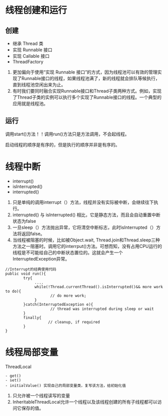 # 线程创建和运行
## 创建
- 继承 Thread 类
- 实现 Runnable 接口
- 实现 Callable 接口
- ThreadFactory

1. 更加偏向于使用“实现 Runnable 接口”的方式，因为线程池可以有效的管理实现了Runnable接口的线程，如果线程池满了，新的线程就会排队等候执行，直到线程池空闲出来为止。
2. 有时我们要同时融合实现Runnable接口和Thread子类两种方式。例如，实现了Thread子类的实例可以执行多个实现了Runnable接口的线程。一个典型的应用就是线程池。


## 运行
调用start()方法！！调用run()方法只是方法调用，不会起线程。

启动线程的顺序是有序的，但是执行的顺序并非是有序的。

# 线程中断
- interrupt()
- isInterrupted()
- interrupted()

1. 只是单纯的调用interrupt（）方法，线程并没有实际被中断，会继续往下执行。
2. interrupted() 与 isInterrupted() 相比，它是静态方法，而且会自动重置中断状态为false
3. 一旦sleep（）方法抛出异常，它将清空中断标志，此时isInterrupted（）方法将返回false。
4. 当线程被阻塞的时候，比如被Object.wait, Thread.join和Thread.sleep三种方法之一阻塞时。调用它的interrput()方法。可想而知，没有占用CPU运行的线程是不可能给自己的中断状态置位的。这就会产生一个InterruptedException异常。

```$java
//Interrupt的经典使用代码    
public void run(){    
        try{    
             ....    
             while(!Thread.currentThread().isInterrupted()&& more work to do){    
                    // do more work;    
             }    
        }catch(InterruptedException e){    
                    // thread was interrupted during sleep or wait    
        }    
        finally{    
                   // cleanup, if required    
        }    
} 
```

# 线程局部变量
    
ThreadLocal
    
    - get()
    - set()
    - initialValue() 实现自己的局部变量类，复写该方法，给初始化值
        
1. 只允许被一个线程读写的变量
2. InheritableThreadLocal允许一个线程以及该线程创建的所有子线程都可以访问它保存的值。




